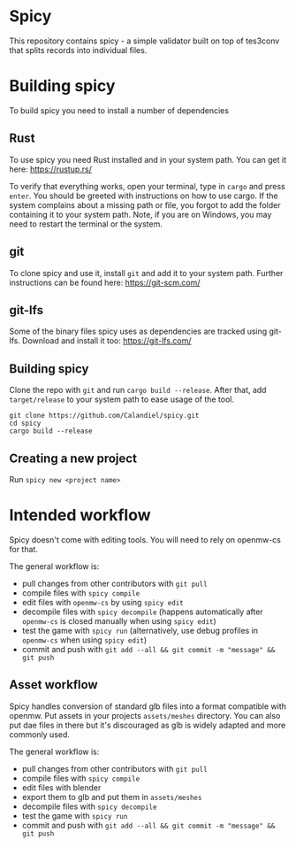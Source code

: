 # Spicy
This repository contains spicy - a simple validator built on top of tes3conv that splits records into individual files.

# Building spicy
To build spicy you need to install a number of dependencies

## Rust
To use spicy you need Rust installed and in your system path.
You can get it here: https://rustup.rs/

To verify that everything works, open your terminal, type in `cargo` and press `enter`.
You should be greeted with instructions on how to use cargo. If the system complains about a missing path or file, you forgot to add the folder containing it to your system path.
Note, if you are on Windows, you may need to restart the terminal or the system.

## git
To clone spicy and use it, install `git` and add it to your system path.
Further instructions can be found here: https://git-scm.com/

## git-lfs
Some of the binary files spicy uses as dependencies are tracked using git-lfs.
Download and install it too: https://git-lfs.com/

## Building spicy
Clone the repo with `git` and run `cargo build --release`. After that, add `target/release` to your system path to ease usage of the tool.

```
git clone https://github.com/Calandiel/spicy.git
cd spicy
cargo build --release
```

## Creating a new project
Run `spicy new <project name>`

# Intended workflow
Spicy doesn't come with editing tools.
You will need to rely on openmw-cs for that.

The general workflow is:
- pull changes from other contributors with `git pull`
- compile files with `spicy compile`
- edit files with `openmw-cs` by using `spicy edit`
- decompile files with `spicy decompile` (happens automatically after `openmw-cs` is closed manually when using `spicy edit`)
- test the game with `spicy run` (alternatively, use debug profiles in `openmw-cs` when using `spicy edit`)
- commit and push with `git add --all && git commit -m "message" && git push`

## Asset workflow
Spicy handles conversion of standard glb files into a format compatible with openmw.
Put assets in your projects `assets/meshes` directory.
You can also put dae files in there but it's discouraged as glb is widely adapted and more commonly used.

The general workflow is:
- pull changes from other contributors with `git pull`
- compile files with `spicy compile`
- edit files with blender
- export them to glb and put them in `assets/meshes`
- decompile files with `spicy decompile`
- test the game with `spicy run`
- commit and push with `git add --all && git commit -m "message" && git push`
